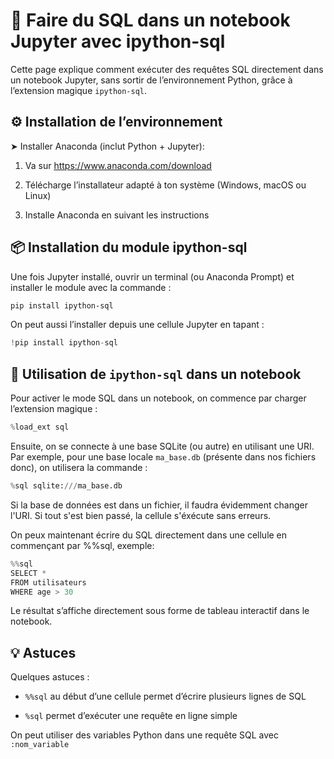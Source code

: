 # 📘 Faire du SQL dans un notebook Jupyter avec ipython-sql


Cette page explique comment exécuter des requêtes SQL directement dans un notebook Jupyter, sans sortir de l’environnement Python, grâce à l’extension magique `ipython-sql`.

## ⚙️ Installation de l’environnement

➤ Installer Anaconda (inclut Python + Jupyter):

1. Va sur https://www.anaconda.com/download

2. Télécharge l’installateur adapté à ton système (Windows, macOS ou Linux)

3. Installe Anaconda en suivant les instructions

## 📦 Installation du module ipython-sql

Une fois Jupyter installé, ouvrir un terminal (ou Anaconda Prompt) et installer le module avec la commande :

```bash
pip install ipython-sql
```

On peut aussi l’installer depuis une cellule Jupyter en tapant :

```python
!pip install ipython-sql
```

## 🧰 Utilisation de `ipython-sql` dans un notebook

Pour activer le mode SQL dans un notebook, on commence par charger l’extension magique :

```python
%load_ext sql
```
Ensuite, on se connecte à une base SQLite (ou autre) en utilisant une URI. Par exemple, pour une base locale `ma_base.db` (présente dans nos fichiers donc), on utilisera la commande :

```python
%sql sqlite:///ma_base.db
```

Si la base de données est dans un fichier, il faudra évidemment changer l'URI. Si tout s'est bien passé, la cellule s'éxécute sans erreurs.

On peux maintenant écrire du SQL directement dans une cellule en commençant par %%sql, exemple:

```python
%%sql
SELECT *
FROM utilisateurs
WHERE age > 30
```

Le résultat s’affiche directement sous forme de tableau interactif dans le notebook.


## 💡 Astuces

Quelques astuces : 
* `%%sql` au début d’une cellule permet d’écrire plusieurs lignes de SQL

* `%sql` permet d’exécuter une requête en ligne simple

On peut utiliser des variables Python dans une requête SQL avec `:nom_variable`

